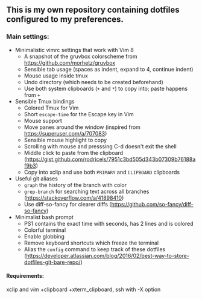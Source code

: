 ## This is my own repository containing dotfiles configured to my preferences.

### Main settings:
- Minimalistic vimrc settings that work with Vim 8
  - A snapshot of the gruvbox colorscheme from https://github.com/morhetz/gruvbox
  - Sensible tab usage (spaces as indent, expand to 4, continue indent)
  - Mouse usage inside tmux
  - Undo directory (which needs to be created beforehand)
  - Use both system clipboards (`+` and `*`) to copy into; paste happens from `+`
- Sensible Tmux bindings
  - Colored Tmux for Vim
  - Short `escape-time` for the Escape key in Vim
  - Mouse support
  - Move panes around the window (inspired from https://superuser.com/a/707083)
  - Sensible mouse highlight to copy
  - Scrolling with mouse and presssing C-d doesn't exit the shell
  - Middle click to paste from the clipboard (https://gist.github.com/rodricels/7951c3bd505d343b07309b76188af9b3)
  - Copy into xclip and use both `PRIMARY` and `CLIPBOARD` clipboards
- Useful git aliases
  - `graph` the history of the branch with color
  - `grep-branch` for searching text across all branches (https://stackoverflow.com/a/41898410)
  - Use diff-so-fancy for clearer diffs (https://github.com/so-fancy/diff-so-fancy)
- Minimalist bash prompt
  - PS1 contains the exact time with seconds, has 2 lines and is colored
  - Colorful terminal
  - Enable globbing
  - Remove keyboard shortcuts which freeze the terminal
  - Alias the `config` command to keep track of these dotfiles (https://developer.atlassian.com/blog/2016/02/best-way-to-store-dotfiles-git-bare-repo/)

#### Requirements:
xclip and vim +clipboard +xterm_clipboard, ssh with -X option
